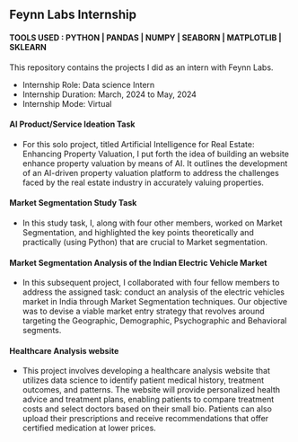 ## Feynn Labs Internship
#### TOOLS USED : PYTHON | PANDAS | NUMPY | SEABORN | MATPLOTLIB | SKLEARN

This repository contains the projects I did as an intern with Feynn Labs.

- Internship Role: Data science Intern
- Internship Duration: March, 2024 to May, 2024
- Internship Mode: Virtual

#### AI Product/Service Ideation Task
- For this solo project, titled Artificial Intelligence for Real Estate: Enhancing Property Valuation, I put forth the idea of building an website enhance property valuation by means of AI. It outlines the development of an AI-driven property valuation platform to address the challenges faced by the real estate industry in accurately valuing properties.

#### Market Segmentation Study Task
- In this study task, I, along with four other members, worked on Market Segmentation, and highlighted the key points theoretically and practically (using Python) that are crucial to Market segmentation.

#### Market Segmentation Analysis of the Indian Electric Vehicle Market
- In this subsequent project, I collaborated with four fellow members to address the assigned task: conduct an analysis of the electric vehicles market in India through Market Segmentation techniques. Our objective was to devise a viable market entry strategy that revolves around targeting the Geographic, Demographic, Psychographic and Behavioral segments.

#### Healthcare Analysis website
- This project involves developing a healthcare analysis website that utilizes data science to identify patient medical history, treatment outcomes, and patterns. The website will provide personalized health advice and treatment plans, enabling patients to compare treatment costs and select doctors based on their small bio. Patients can also upload their prescriptions and receive recommendations that offer certified medication at lower prices.
